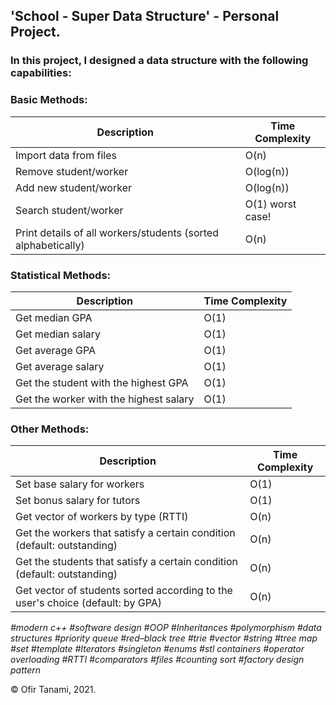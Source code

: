 ## **'School - Super Data Structure' - Personal Project.**

### In this project, I designed a data structure with the following capabilities:

### Basic Methods:
| Description | Time Complexity |
| ------------- | ------------- |
| Import data from files | O(n) |
| Remove student/worker | O(log(n)) |
| Add new student/worker | O(log(n)) |
| Search student/worker | O(1) worst case! |
| Print details of all workers/students (sorted alphabetically) | O(n) |


### Statistical Methods:
| Description | Time Complexity |
| ------------- | ------------- |
| Get median GPA | O(1) |
| Get median salary | O(1) |
| Get average GPA | O(1) |
| Get average salary | O(1) |
| Get the student with the highest GPA | O(1) |
| Get the worker with the highest salary | O(1) |

### Other Methods:
| Description | Time Complexity |
| ------------- | ------------- |
| Set base salary for workers | O(1) |
| Set bonus salary for tutors | O(1) |
| Get vector of workers by type (RTTI) | O(n) |
| Get the workers that satisfy a certain condition (default: outstanding) | O(n) |
| Get the students that satisfy a certain condition (default: outstanding) | O(n) |
| Get vector of students sorted according to the user's choice (default: by GPA) | O(n) |

*#modern c++ #software design #OOP #Inheritances #polymorphism #data structures #priority queue #red–black tree #trie #vector #string #tree map #set
#template #Iterators #singleton #enums #stl containers #operator overloading #RTTI #comparators #files #counting sort #factory design pattern*
 
© Ofir Tanami, 2021.
